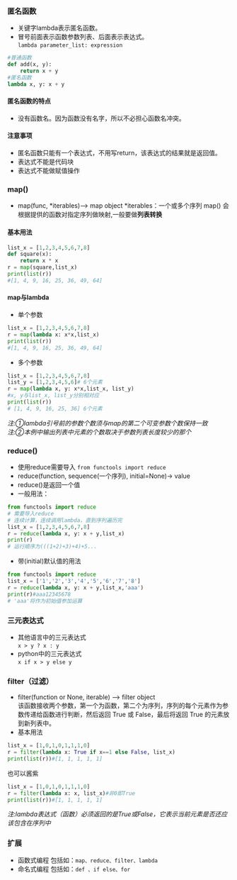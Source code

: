 ### 匿名函数  
+ 关键字lambda表示匿名函数。
+ 冒号前面表示函数参数列表、后面表示表达式。  
`lambda parameter_list: expression`  
```python
#普通函数
def add(x, y):
    return x + y
#匿名函数
lambda x, y: x + y
```
#### 匿名函数的特点  
+ 没有函数名。因为函数没有名字，所以不必担心函数名冲突。
#### 注意事项  
+ 匿名函数只能有一个表达式，不用写return，该表达式的结果就是返回值。
+ 表达式不能是代码块
+ 表达式不能做赋值操作
  
### map()
+ map(func, *iterables)--> map object
*iterables：一个或多个序列
map() 会根据提供的函数对指定序列做映射,一般要做**列表转换**
#### 基本用法  
```python
list_x = [1,2,3,4,5,6,7,8]
def square(x):
    return x * x
r = map(square,list_x)
print(list(r))
#[1, 4, 9, 16, 25, 36, 49, 64]
```  
#### map与lambda  
+ 单个参数
```python
list_x = [1,2,3,4,5,6,7,8]
r = map(lambda x: x*x,list_x)
print(list(r))
#[1, 4, 9, 16, 25, 36, 49, 64]
```  
+ 多个参数  
```python
list_x = [1,2,3,4,5,6,7,8]
list_y = [1,2,3,4,5,6]# 6个元素
r = map(lambda x, y: x*x,list_x, list_y)
#x, y与list_x, list_y分别相对应
print(list(r))
# [1, 4, 9, 16, 25, 36] 6个元素
```  

*注:①lambda引号前的参数个数须与map的第二个可变参数个数保持一致*  
*注:②本例中输出列表中元素的个数取决于参数列表长度较少的那个*

### reduce()
+ 使用reduce需要导入
`from functools import reduce`  
+ reduce(function, sequence(一个序列), initial=None)-> value
+ reduce()是返回一个值
+ 一般用法：
```python
from functools import reduce
# 需要导入reduce
# 连续计算，连续调用lambda，直到序列遍历完
list_x = [1,2,3,4,5,6,7,8]
r = reduce(lambda x, y: x + y,list_x)
print(r)
# 运行顺序为(((1+2)+3)+4)+5...
```  
+ 带(initial)默认值的用法
```python
from functools import reduce
list_x = ['1','2','3','4','5','6','7','8']
r = reduce(lambda x, y: x + y,list_x,'aaa')
print(r)#aaa12345678
# 'aaa'将作为初始值参加运算
```

### 三元表达式  
+ 其他语言中的三元表达式  
`x > y ? x : y`
+ python中的三元表达式  
`x if x > y else y`  

### filter（过滤）
+ filter(function or None, iterable) --> filter object  
该函数接收两个参数，第一个为函数，第二个为序列，序列的每个元素作为参数传递给函数进行判断，然后返回 True 或 False，最后将返回 True 的元素放到新列表中。
+ 基本用法

```python
list_x = [1,0,1,0,1,1,1,0]
r = filter(lambda x: True if x==1 else False, list_x)
print(list(r))#[1, 1, 1, 1, 1]
```
也可以酱紫
```python
list_x = [1,0,1,0,1,1,1,0]
r = filter(lambda x: x, list_x)#非0即True
print(list(r))#[1, 1, 1, 1, 1]
```  
*注:lambda表达式（函数）必须返回的是True或False，它表示当前元素是否还应该包含在序列中*  

### 扩展
+ 函数式编程
包括如：`map、reduce、filter、lambda`  
+ 命名式编程
包括如：`def 、if else、for`

